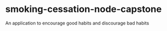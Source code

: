 # smoking-cessation-node-capstone
An application to encourage good habits and discourage bad habits
